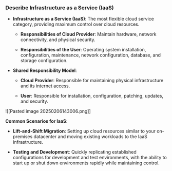 
### Describe Infrastructure as a Service (IaaS)

- **Infrastructure as a Service (IaaS)**: The most flexible cloud service category, providing maximum control over cloud resources.
    
    - **Responsibilities of Cloud Provider**: Maintain hardware, network connectivity, and physical security.
        
    - **Responsibilities of the User**: Operating system installation, configuration, maintenance, network configuration, database, and storage configuration.
        
- **Shared Responsibility Model**:
    
    - **Cloud Provider**: Responsible for maintaining physical infrastructure and its internet access.
        
    - **User**: Responsible for installation, configuration, patching, updates, and security.

![[Pasted image 20250206143006.png]]

**Common Scenarios for IaaS**:

- **Lift-and-Shift Migration**: Setting up cloud resources similar to your on-premises datacenter and moving existing workloads to the IaaS infrastructure.
    
- **Testing and Development**: Quickly replicating established configurations for development and test environments, with the ability to start up or shut down environments rapidly while maintaining control.